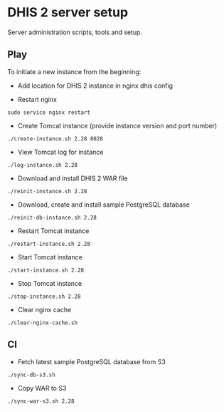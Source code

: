 # DHIS 2 server setup

Server administration scripts, tools and setup.

## Play

To initiate a new instance from the beginning:

* Add location for DHIS 2 instance in nginx dhis config

* Restart nginx

```
sudo service nginx restart
```

* Create Tomcat instance (provide instance version and port number)

```
./create-instance.sh 2.28 8028
```

* View Tomcat log for instance

```
./log-instance.sh 2.28
```

* Download and install DHIS 2 WAR file

```
./reinit-instance.sh 2.28
 ```
 
* Download, create and install sample PostgreSQL database

```
./reinit-db-instance.sh 2.28
 ```

* Restart Tomcat instance

```
./restart-instance.sh 2.28
 ```

* Start Tomcat instance

```
./start-instance.sh 2.28
 ```

* Stop Tomcat instance

```
./stop-instance.sh 2.28
 ```
 
 * Clear nginx cache
 
```
./clear-nginx-cache.sh
 ```
 ## CI
 
 * Fetch latest sample PostgreSQL database from S3
 
```
./sync-db-s3.sh
 ```
 
 * Copy WAR to S3
 
```
./sync-war-s3.sh 2.28
 ```
 
